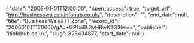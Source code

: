 {
  "date": "2006-01-01T12:00:00", 
  "open_access": true, 
  "target_url": "http://businesswales.itinfohub.co.uk/", 
  "description": "", 
  "end_date": null, 
  "title": "Business Wales IT Zone", 
  "record_id": "20060101T120000/gAJ+GP1xi8L2vHRwK2G3lw==", 
  "publisher": "itinfohub.co.uk", 
  "slug": 326434877, 
  "start_date": null
}

